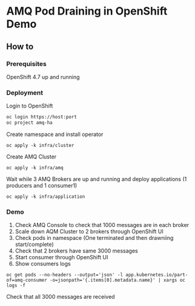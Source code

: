 # AMQ Pod Draining in OpenShift Demo

## How to
### Prerequisites
OpenShift 4.7 up and running


### Deployment
Login to OpenShift
```bash
oc login https://host:port
oc project amq-ha
```
Create namespace and install operator
```
oc apply -k infra/cluster
```
Create AMQ Cluster
```
oc apply -k infra/amq
```
Wait while 3 AMQ Brokers are up and running and deploy applications (1 producers and 1 consumer1)
```
oc apply -k infra/application
```

### Demo
1. Check AMQ Console to check that 1000 messages are in each broker
2. Scale down AQM Cluster to 2 brokers through OpenShift UI
3. Check pods in namespace (One terminated and then drawniing start/complete)
4. Check that 2 brokers have same 3000 messages
5. Start consumer through OpenShift UI
6. Show consumers logs
```
oc get pods --no-headers --output='json' -l app.kubernetes.io/part-of=amq-consumer -o=jsonpath='{.items[0].metadata.name}' | xargs oc logs -f
```
Check that all 3000 messages are received
